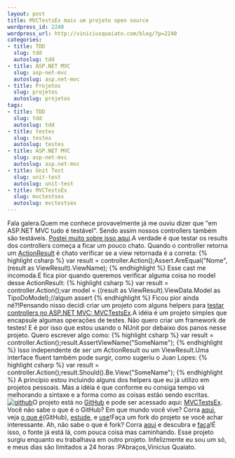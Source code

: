```yaml
--- 
layout: post
title: MVCTestsEx mais um projeto open source
wordpress_id: 2240
wordpress_url: http://viniciusquaiato.com/blog/?p=2240
categories: 
- title: TDD
  slug: tdd
  autoslug: tdd
- title: ASP.NET MVC
  slug: asp-net-mvc
  autoslug: asp.net-mvc
- title: Projetos
  slug: projetos
  autoslug: projetos
tags: 
- title: TDD
  slug: tdd
  autoslug: tdd
- title: testes
  slug: testes
  autoslug: testes
- title: ASP.NET MVC
  slug: asp-net-mvc
  autoslug: asp.net-mvc
- title: Unit Test
  slug: unit-test
  autoslug: unit-test
- title: MVCTestsEx
  slug: mvctestsex
  autoslug: mvctestsex
---
```

Fala galera.Quem me conhece provavelmente já me ouviu dizer que "em ASP.NET MVC tudo é testável". Sendo assim nossos controllers também são testáveis. [Postei muito sobre isso aqui](http://viniciusquaiato.com/blog/mvc-tdd/).A verdade é que testar os results dos controllers começa a ficar um pouco chato. Quando o controller retorna um [ActionResult](http://msdn.microsoft.com/en-us/library/system.web.mvc.actionresult(VS.98).aspx) é chato verificar se a view retornada é a correta:
{% highlight csharp %}
var result = controller.Action();Assert.AreEqual("Nome",(result as ViewResult).ViewName);
{% endhighlight %}
Esse cast me incomoda.E fica pior quando queremos verificar alguma coisa no model desse ActionResult:
{% highlight csharp %}
var result = controller.Action();var model = ((result as ViewResult).ViewData.Model as TipoDoModel);//algum assert
{% endhighlight %}
Ficou pior ainda né?!Pensando nisso decidi criar um projeto com alguns helpers para [testar controllers no ASP.NET MVC: MVCTestsEx](https://github.com/vquaiato/MVCTestsEx).A idéia é um projeto simples que encapsule algumas operações de testes. Não quero criar um framework de testes! E é por isso que estou usando o NUnit por debaixo dos panos nesse projeto. Quero escrever algo como:
{% highlight csharp %}
var result = controller.Action();result.AssertViewName("SomeName");
{% endhighlight %}
Isso independente de ser um ActionResult ou um ViewResult.Uma interface fluent também pode surgir, como sugeriu o Juan Lopes:
{% highlight csharp %}
var result = controller.Action();result.Should().Be.View("SomeName");
{% endhighlight %}
A princípio estou incluindo alguns dos helpers que eu já utilizo em projetos pessoais. Mas a idéia é que conforme eu consiga tempo vá melhorando a sintaxe e a forma como as coisas estão sendo escritas.[![github](http://viniciusquaiato.com/blog/wp-content/uploads/2010/11/github.png "github")](http://viniciusquaiato.com/blog/wp-content/uploads/2010/11/github.png)O projeto está no [GitHub](http://github.com) e pode ser acessado aqui:  [MVCTestsEx](https://github.com/vquaiato/MVCTestsEx). Você não sabe o que é o GitHub? Em que mundo você vive? Corra [aqui](https://github.com/), veja [o que é](http://en.wikipedia.org/wiki/GitHub)(GitHub), [estude](http://gitref.org/), e [use](https://github.com/signup/free)!Faça um fork do projeto se você achar interessante. Ah, não sabe o que é fork? Corra [aqui](http://en.wikipedia.org/wiki/Fork_(software_development)) e descubra e [faça](http://help.github.com/forking/)!É isso, o fonte já está lá, com pouca coisa mas caminhando. Esse projeto surgiu enquanto eu trabalhava em outro projeto. Infelizmente eu sou um só, e meus dias são limitados a 24 horas :PAbraços,Vinicius Quaiato.
